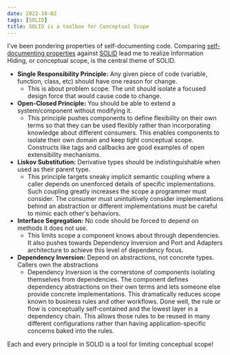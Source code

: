```yaml
---
date: 2022-10-02
tags: [SOLID]
title: SOLID is a toolbox for Conceptual Scope
---
```


I've been pondering properties of self-documenting code. Comparing [self-documenting properties](../draft/2022-09-25-Properties-of-self-documenting-code.md) against [SOLID](https://en.wikipedia.org/wiki/SOLID) lead me to realize Information Hiding, or conceptual scope, is the central theme of SOLID.
<!--more-->


- **Single Responsibility Principle:** Any given piece of code (variable, function, class, etc) should have one reason for change. 
  - This is about problem scope. The unit should isolate a focused design force that would cause code to change.
- **Open-Closed Principle:** You should be able to extend a system/component without modifying it. 
  - This principle pushes components to define flexibility on their own terms so that they can be used flexibly rather than incorporating knowledge about different consumers. This enables components to isolate their own domain and keep tight conceptual scope. Constructs like tags and callbacks are good examples of open extensibility mechanisms. 
- **Liskov Substitution:** Derivative types should be indistinguishable when used as their parent type. 
  - This principle targets sneaky implicit semantic coupling where a caller depends on unenforced details of specific implementations. Such coupling greatly increases the scope a programmer must consider. The consumer must unintuitively consider implementations behind an abstraction or different implementations must be careful to mimic each other's behaviors.
- **Interface Segregation:** No code should be forced to depend on methods it does not use.
  -  This limits scope a component knows about through dependencies. It also pushes towards Dependency Inversion and Port and Adapters architecture to achieve this level of dependency focus. 
- **Dependency Inversion:** Depend on abstractions, not concrete types. Callers own the abstractions
  - Dependency Inversion is the cornerstone of components isolating themselves from dependencies. The component defines dependency abstractions on their own terms and lets someone else provide concrete implementations. This dramatically reduces scope known to business rules and other workflows. Done well, the rule or flow is conceptually self-contained and the lowest layer in a dependency chain. This allows those rules to be reused in many different configurations rather than having application-specific concerns baked into the rules.  


Each and every principle in SOLID is a tool for limiting conceptual scope!

<!-- READ: I've never heard [GRASP](https://en.wikipedia.org/wiki/GRASP_(object-oriented_design)) -->

<!-- Q: how do my properties stack up against SOLID?
- is there really need for a new set?
- One diff is that mine is a set of properties, not a set of principles. 
  - Though half of them are directly taken from principles... (IH, Proximity)

frame as continuation of exploring how well those properties work, not a competition


Can't say for sure, but I'd say SOLID stems from considering the design level.
My set stems from thinking about construction. Naming, proximity, and consistency feel like fairly concrete actions toward style / understanding. Scope is a bit harder to understand and several major components are addressed by SOLID. 
- actually, I think just about everything in SOLID could fit under scope Liskov Substitution is partially consistency

Not entirely fair because SOLID also addresses understanding, just at a more conceptual level. -->